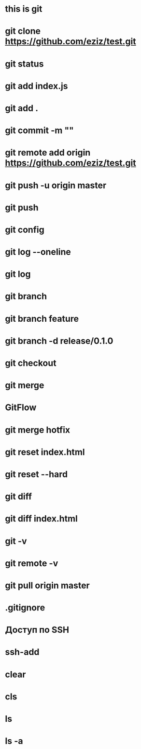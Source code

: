 # this is git

# git clone https://github.com/eziz/test.git

# git status

# git add index.js

# git add .

# git commit -m ""

# git remote add origin https://github.com/eziz/test.git

# git push -u origin master

# git push

# git config

# git log --oneline

# git log

# git branch

# git branch feature

# git branch -d release/0.1.0

# git checkout

# git merge

# GitFlow

# git merge hotfix

# git reset index.html

# git reset --hard

# git diff

# git diff index.html

# git -v

# git remote -v

# git pull origin master

# .gitignore

# Доступ по SSH

# ssh-add

# clear

# cls

# ls

# ls -a
